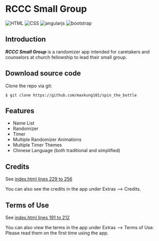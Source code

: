# RCCC Small Group
![HTML](https://img.shields.io/badge/HTML-5-red.svg)
![CSS](https://img.shields.io/badge/CSS-3-blue.svg)
![angularjs](https://img.shields.io/badge/angularjs-v1.5.11-yellow.svg)
![bootstrap](https://img.shields.io/badge/bootstrap-v4.0-blue.svg)

Introduction
------------
***RCCC Small Group*** is a randomizer app intended for caretakers and counselors at church fellowship to lead their small group.

Download source code
--------------------
Clone the repo via git:
```
$ git clone https://github.com/maxkung101/spin_the_bottle
```
Features
--------
* Name List
* Randomizer
* Timer
* Multiple Randomizer Animations
* Multiple Timer Themes
* Chinese Language (both traditional and simplified)

Credits
-------
See [index.html lines 229 to 256](https://github.com/maxkung101/spin_the_bottle/blob/master/www/index.html#L229)

You can also see the credits in the app under Extras --> Credits.

Terms of Use
------------
See [index.html lines 191 to 212](https://github.com/maxkung101/spin_the_bottle/blob/master/www/index.html#L191)

You can also view the terms in the app under Extras --> Terms of Use. Please read them on the first time using the app.
